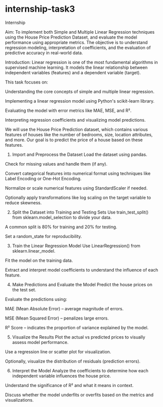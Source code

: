 # internship-task3
Internship

Aim:
To implement both Simple and Multiple Linear Regression techniques using the House Price Prediction Dataset, and evaluate the model performance using appropriate metrics. The objective is to understand regression modeling, interpretation of coefficients, and the evaluation of predictive accuracy in real-world data.

Introduction:
Linear regression is one of the most fundamental algorithms in supervised machine learning. It models the linear relationship between independent variables (features) and a dependent variable (target).

This task focuses on:

Understanding the core concepts of simple and multiple linear regression.

Implementing a linear regression model using Python's scikit-learn library.

Evaluating the model with error metrics like MAE, MSE, and R².

Interpreting regression coefficients and visualizing model predictions.

We will use the House Price Prediction dataset, which contains various features of houses like the number of bedrooms, size, location attributes, and more. Our goal is to predict the price of a house based on these features.


1. Import and Preprocess the Dataset
Load the dataset using pandas.

Check for missing values and handle them (if any).

Convert categorical features into numerical format using techniques like Label Encoding or One-Hot Encoding.

Normalize or scale numerical features using StandardScaler if needed.

Optionally apply transformations like log scaling on the target variable to reduce skewness.

2. Split the Dataset into Training and Testing Sets
Use train_test_split() from sklearn.model_selection to divide your data.

A common split is 80% for training and 20% for testing.

Set a random_state for reproducibility.

3. Train the Linear Regression Model
Use LinearRegression() from sklearn.linear_model.

Fit the model on the training data.

Extract and interpret model coefficients to understand the influence of each feature.

4. Make Predictions and Evaluate the Model
Predict the house prices on the test set.

Evaluate the predictions using:

MAE (Mean Absolute Error) – average magnitude of errors.

MSE (Mean Squared Error) – penalizes large errors.

R² Score – indicates the proportion of variance explained by the model.

5. Visualize the Results
Plot the actual vs predicted prices to visually assess model performance.

Use a regression line or scatter plot for visualization.

Optionally, visualize the distribution of residuals (prediction errors).

6. Interpret the Model
Analyze the coefficients to determine how each independent variable influences the house price.

Understand the significance of R² and what it means in context.

Discuss whether the model underfits or overfits based on the metrics and visualizations.
